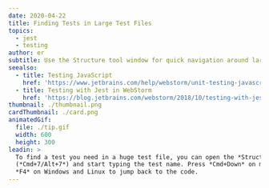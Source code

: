 ```yaml
---
date: 2020-04-22
title: Finding Tests in Large Test Files
topics:
  - jest
  - testing
author: er
subtitle: Use the Structure tool window for quick navigation around large test files.
seealso:
  - title: Testing JavaScript
    href: 'https://www.jetbrains.com/help/webstorm/unit-testing-javascript.html'
  - title: Testing with Jest in WebStorm
    href: 'https://blog.jetbrains.com/webstorm/2018/10/testing-with-jest-in-webstorm/'
thumbnail: ./thumbnail.png
cardThumbnail: ./card.png
animatedGif:
  file: ./tip.gif
  width: 600
  height: 300
leadin: >
  To find a test you need in a huge test file, you can open the *Structure* view
  (*Cmd+7/Alt+7*) and start typing the test name. Press *Cmd+Down* on macOS or
  *F4* on Windows and Linux to jump back to the code.
---
```


